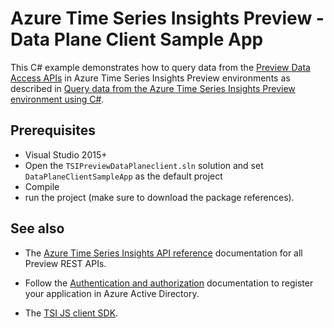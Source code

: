# Azure Time Series Insights Preview - Data Plane Client Sample App

This C# example demonstrates how to query data from the [Preview Data Access APIs](https://docs.microsoft.com/rest/api/time-series-insights/preview) in Azure Time Series Insights Preview environments as described in [Query data from the Azure Time Series Insights Preview environment using C#](https://docs.microsoft.com/azure/time-series-insights/time-series-insights-update-query-data-csharp).

## Prerequisites 

*  Visual Studio 2015+
* Open the `TSIPreviewDataPlaneclient.sln` solution and set `DataPlaneClientSampleApp` as the default project
* Compile 
* run the project (make sure to download the package references).

## See also

* The [Azure Time Series Insights API reference](https://docs.microsoft.com/rest/api/time-series-insights/preview) documentation for all Preview REST APIs.

* Follow the [Authentication and authorization](https://docs.microsoft.com/azure/time-series-insights/time-series-insights-authentication-and-authorization#summary-and-best-practices) documentation to register your application in Azure Active Directory.

* The [TSI JS client SDK](https://github.com/microsoft/tsiclient/blob/master/docs/API.md).
